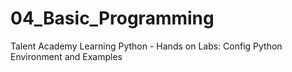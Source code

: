 # 04_Basic_Programming
Talent Academy Learning Python - Hands on Labs: Config Python Environment and Examples

